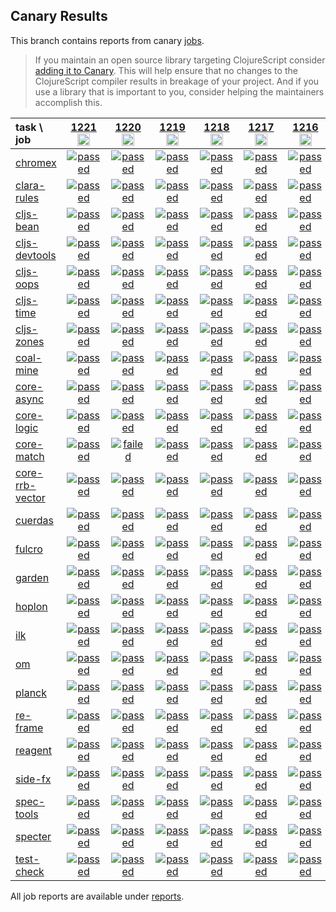 ## Canary Results

This branch contains reports from canary [jobs](https://github.com/cljs-oss/canary/tree/jobs).

> If you maintain an open source library targeting ClojureScript consider [adding it to Canary](https://github.com/cljs-oss/canary/tree/master#how-to-participate). This will help ensure that no changes to the ClojureScript compiler results in breakage of your project. And if you use a library that is important to you, consider helping the maintainers accomplish this.

[//]: # (begin_overview_table)

| task \ job | <a href="reports/2019/12/18/job-001221-1.10.597-23cedecb" title="job #1221&#xA;&#xA;job&#xA;&#xA;requested by BinaryAge Bot (@babot) on 2019-12-18T07:00:15Z">1221<br/><img width=20 height=20 src="https://avatars0.githubusercontent.com/u/1476765?v=4&s=60"></a> | <a href="reports/2019/12/17/job-001220-1.10.597-23cedecb" title="job #1220&#xA;&#xA;job&#xA;&#xA;requested by BinaryAge Bot (@babot) on 2019-12-17T07:00:10Z">1220<br/><img width=20 height=20 src="https://avatars0.githubusercontent.com/u/1476765?v=4&s=60"></a> | <a href="reports/2019/12/16/job-001219-1.10.597-23cedecb" title="job #1219&#xA;&#xA;job&#xA;&#xA;requested by BinaryAge Bot (@babot) on 2019-12-16T07:00:08Z">1219<br/><img width=20 height=20 src="https://avatars0.githubusercontent.com/u/1476765?v=4&s=60"></a> | <a href="reports/2019/12/15/job-001218-1.10.597-23cedecb" title="job #1218&#xA;&#xA;job&#xA;&#xA;requested by BinaryAge Bot (@babot) on 2019-12-15T07:00:09Z">1218<br/><img width=20 height=20 src="https://avatars0.githubusercontent.com/u/1476765?v=4&s=60"></a> | <a href="reports/2019/12/14/job-001217-1.10.597-23cedecb" title="job #1217&#xA;&#xA;job&#xA;&#xA;requested by BinaryAge Bot (@babot) on 2019-12-14T07:00:15Z">1217<br/><img width=20 height=20 src="https://avatars0.githubusercontent.com/u/1476765?v=4&s=60"></a> | <a href="reports/2019/12/13/job-001216-1.10.597-23cedecb" title="job #1216&#xA;&#xA;job&#xA;&#xA;requested by BinaryAge Bot (@babot) on 2019-12-13T07:00:08Z">1216<br/><img width=20 height=20 src="https://avatars0.githubusercontent.com/u/1476765?v=4&s=60"></a> | <a href="reports/2019/12/12/job-001215-1.10.597-23cedecb" title="job #1215&#xA;&#xA;job&#xA;&#xA;requested by BinaryAge Bot (@babot) on 2019-12-12T07:00:09Z">1215<br/><img width=20 height=20 src="https://avatars0.githubusercontent.com/u/1476765?v=4&s=60"></a> | <a href="reports/2019/12/11/job-001214-1.10.597-23cedecb" title="job #1214&#xA;&#xA;job&#xA;&#xA;requested by BinaryAge Bot (@babot) on 2019-12-11T07:00:09Z">1214<br/><img width=20 height=20 src="https://avatars0.githubusercontent.com/u/1476765?v=4&s=60"></a> | <a href="reports/2019/12/10/job-001213-1.10.597-23cedecb" title="job #1213&#xA;&#xA;job&#xA;&#xA;requested by BinaryAge Bot (@babot) on 2019-12-10T07:00:08Z">1213<br/><img width=20 height=20 src="https://avatars0.githubusercontent.com/u/1476765?v=4&s=60"></a> | <a href="reports/2019/12/10/job-001212-1.10.598-1593b0d12" title="job #1212&#xA;&#xA;job -c mfikes -r CLJS-3202&#xA;&#xA;requested by Mike Fikes (@mfikes) on 2019-12-10T03:29:54Z">1212<br/><img width=20 height=20 src="https://avatars1.githubusercontent.com/u/1723464?v=4&s=60"></a> |
| :--- | :---: | :---: | :---: | :---: | :---: | :---: | :---: | :---: | :---: | :---: |
| [chromex](https://github.com/binaryage/chromex) | <a href="reports/2019/12/18/job-001221-1.10.597-23cedecb#-chromex"><img title="passed" src="http://box.binaryage.com/s-passed.svg"><a> | <a href="reports/2019/12/17/job-001220-1.10.597-23cedecb#-chromex"><img title="passed" src="http://box.binaryage.com/s-passed.svg"><a> | <a href="reports/2019/12/16/job-001219-1.10.597-23cedecb#-chromex"><img title="passed" src="http://box.binaryage.com/s-passed.svg"><a> | <a href="reports/2019/12/15/job-001218-1.10.597-23cedecb#-chromex"><img title="passed" src="http://box.binaryage.com/s-passed.svg"><a> | <a href="reports/2019/12/14/job-001217-1.10.597-23cedecb#-chromex"><img title="passed" src="http://box.binaryage.com/s-passed.svg"><a> | <a href="reports/2019/12/13/job-001216-1.10.597-23cedecb#-chromex"><img title="passed" src="http://box.binaryage.com/s-passed.svg"><a> | <a href="reports/2019/12/12/job-001215-1.10.597-23cedecb#-chromex"><img title="passed" src="http://box.binaryage.com/s-passed.svg"><a> | <a href="reports/2019/12/11/job-001214-1.10.597-23cedecb#-chromex"><img title="passed" src="http://box.binaryage.com/s-passed.svg"><a> | <a href="reports/2019/12/10/job-001213-1.10.597-23cedecb#-chromex"><img title="passed" src="http://box.binaryage.com/s-passed.svg"><a> | <a href="reports/2019/12/10/job-001212-1.10.598-1593b0d12#-chromex"><img title="passed" src="http://box.binaryage.com/s-passed.svg"><a> |
| [clara-rules](https://github.com/cerner/clara-rules) | <a href="reports/2019/12/18/job-001221-1.10.597-23cedecb#-clara-rules"><img title="passed" src="http://box.binaryage.com/s-passed.svg"><a> | <a href="reports/2019/12/17/job-001220-1.10.597-23cedecb#-clara-rules"><img title="passed" src="http://box.binaryage.com/s-passed.svg"><a> | <a href="reports/2019/12/16/job-001219-1.10.597-23cedecb#-clara-rules"><img title="passed" src="http://box.binaryage.com/s-passed.svg"><a> | <a href="reports/2019/12/15/job-001218-1.10.597-23cedecb#-clara-rules"><img title="passed" src="http://box.binaryage.com/s-passed.svg"><a> | <a href="reports/2019/12/14/job-001217-1.10.597-23cedecb#-clara-rules"><img title="passed" src="http://box.binaryage.com/s-passed.svg"><a> | <a href="reports/2019/12/13/job-001216-1.10.597-23cedecb#-clara-rules"><img title="passed" src="http://box.binaryage.com/s-passed.svg"><a> | <a href="reports/2019/12/12/job-001215-1.10.597-23cedecb#-clara-rules"><img title="passed" src="http://box.binaryage.com/s-passed.svg"><a> | <a href="reports/2019/12/11/job-001214-1.10.597-23cedecb#-clara-rules"><img title="passed" src="http://box.binaryage.com/s-passed.svg"><a> | <a href="reports/2019/12/10/job-001213-1.10.597-23cedecb#-clara-rules"><img title="passed" src="http://box.binaryage.com/s-passed.svg"><a> | <a href="reports/2019/12/10/job-001212-1.10.598-1593b0d12#-clara-rules"><img title="passed" src="http://box.binaryage.com/s-passed.svg"><a> |
| [cljs-bean](https://github.com/mfikes/cljs-bean) | <a href="reports/2019/12/18/job-001221-1.10.597-23cedecb#-cljs-bean"><img title="passed" src="http://box.binaryage.com/s-passed.svg"><a> | <a href="reports/2019/12/17/job-001220-1.10.597-23cedecb#-cljs-bean"><img title="passed" src="http://box.binaryage.com/s-passed.svg"><a> | <a href="reports/2019/12/16/job-001219-1.10.597-23cedecb#-cljs-bean"><img title="passed" src="http://box.binaryage.com/s-passed.svg"><a> | <a href="reports/2019/12/15/job-001218-1.10.597-23cedecb#-cljs-bean"><img title="passed" src="http://box.binaryage.com/s-passed.svg"><a> | <a href="reports/2019/12/14/job-001217-1.10.597-23cedecb#-cljs-bean"><img title="passed" src="http://box.binaryage.com/s-passed.svg"><a> | <a href="reports/2019/12/13/job-001216-1.10.597-23cedecb#-cljs-bean"><img title="passed" src="http://box.binaryage.com/s-passed.svg"><a> | <a href="reports/2019/12/12/job-001215-1.10.597-23cedecb#-cljs-bean"><img title="passed" src="http://box.binaryage.com/s-passed.svg"><a> | <a href="reports/2019/12/11/job-001214-1.10.597-23cedecb#-cljs-bean"><img title="passed" src="http://box.binaryage.com/s-passed.svg"><a> | <a href="reports/2019/12/10/job-001213-1.10.597-23cedecb#-cljs-bean"><img title="passed" src="http://box.binaryage.com/s-passed.svg"><a> | <a href="reports/2019/12/10/job-001212-1.10.598-1593b0d12#-cljs-bean"><img title="passed" src="http://box.binaryage.com/s-passed.svg"><a> |
| [cljs-devtools](https://github.com/binaryage/cljs-devtools) | <a href="reports/2019/12/18/job-001221-1.10.597-23cedecb#-cljs-devtools"><img title="passed" src="http://box.binaryage.com/s-passed.svg"><a> | <a href="reports/2019/12/17/job-001220-1.10.597-23cedecb#-cljs-devtools"><img title="passed" src="http://box.binaryage.com/s-passed.svg"><a> | <a href="reports/2019/12/16/job-001219-1.10.597-23cedecb#-cljs-devtools"><img title="passed" src="http://box.binaryage.com/s-passed.svg"><a> | <a href="reports/2019/12/15/job-001218-1.10.597-23cedecb#-cljs-devtools"><img title="passed" src="http://box.binaryage.com/s-passed.svg"><a> | <a href="reports/2019/12/14/job-001217-1.10.597-23cedecb#-cljs-devtools"><img title="passed" src="http://box.binaryage.com/s-passed.svg"><a> | <a href="reports/2019/12/13/job-001216-1.10.597-23cedecb#-cljs-devtools"><img title="passed" src="http://box.binaryage.com/s-passed.svg"><a> | <a href="reports/2019/12/12/job-001215-1.10.597-23cedecb#-cljs-devtools"><img title="passed" src="http://box.binaryage.com/s-passed.svg"><a> | <a href="reports/2019/12/11/job-001214-1.10.597-23cedecb#-cljs-devtools"><img title="passed" src="http://box.binaryage.com/s-passed.svg"><a> | <a href="reports/2019/12/10/job-001213-1.10.597-23cedecb#-cljs-devtools"><img title="passed" src="http://box.binaryage.com/s-passed.svg"><a> | <a href="reports/2019/12/10/job-001212-1.10.598-1593b0d12#-cljs-devtools"><img title="passed" src="http://box.binaryage.com/s-passed.svg"><a> |
| [cljs-oops](https://github.com/binaryage/cljs-oops) | <a href="reports/2019/12/18/job-001221-1.10.597-23cedecb#-cljs-oops"><img title="passed" src="http://box.binaryage.com/s-passed.svg"><a> | <a href="reports/2019/12/17/job-001220-1.10.597-23cedecb#-cljs-oops"><img title="passed" src="http://box.binaryage.com/s-passed.svg"><a> | <a href="reports/2019/12/16/job-001219-1.10.597-23cedecb#-cljs-oops"><img title="passed" src="http://box.binaryage.com/s-passed.svg"><a> | <a href="reports/2019/12/15/job-001218-1.10.597-23cedecb#-cljs-oops"><img title="passed" src="http://box.binaryage.com/s-passed.svg"><a> | <a href="reports/2019/12/14/job-001217-1.10.597-23cedecb#-cljs-oops"><img title="passed" src="http://box.binaryage.com/s-passed.svg"><a> | <a href="reports/2019/12/13/job-001216-1.10.597-23cedecb#-cljs-oops"><img title="passed" src="http://box.binaryage.com/s-passed.svg"><a> | <a href="reports/2019/12/12/job-001215-1.10.597-23cedecb#-cljs-oops"><img title="passed" src="http://box.binaryage.com/s-passed.svg"><a> | <a href="reports/2019/12/11/job-001214-1.10.597-23cedecb#-cljs-oops"><img title="passed" src="http://box.binaryage.com/s-passed.svg"><a> | <a href="reports/2019/12/10/job-001213-1.10.597-23cedecb#-cljs-oops"><img title="passed" src="http://box.binaryage.com/s-passed.svg"><a> | <a href="reports/2019/12/10/job-001212-1.10.598-1593b0d12#-cljs-oops"><img title="passed" src="http://box.binaryage.com/s-passed.svg"><a> |
| [cljs-time](https://github.com/andrewmcveigh/cljs-time) | <a href="reports/2019/12/18/job-001221-1.10.597-23cedecb#-cljs-time"><img title="passed" src="http://box.binaryage.com/s-passed.svg"><a> | <a href="reports/2019/12/17/job-001220-1.10.597-23cedecb#-cljs-time"><img title="passed" src="http://box.binaryage.com/s-passed.svg"><a> | <a href="reports/2019/12/16/job-001219-1.10.597-23cedecb#-cljs-time"><img title="passed" src="http://box.binaryage.com/s-passed.svg"><a> | <a href="reports/2019/12/15/job-001218-1.10.597-23cedecb#-cljs-time"><img title="passed" src="http://box.binaryage.com/s-passed.svg"><a> | <a href="reports/2019/12/14/job-001217-1.10.597-23cedecb#-cljs-time"><img title="passed" src="http://box.binaryage.com/s-passed.svg"><a> | <a href="reports/2019/12/13/job-001216-1.10.597-23cedecb#-cljs-time"><img title="passed" src="http://box.binaryage.com/s-passed.svg"><a> | <a href="reports/2019/12/12/job-001215-1.10.597-23cedecb#-cljs-time"><img title="passed" src="http://box.binaryage.com/s-passed.svg"><a> | <a href="reports/2019/12/11/job-001214-1.10.597-23cedecb#-cljs-time"><img title="passed" src="http://box.binaryage.com/s-passed.svg"><a> | <a href="reports/2019/12/10/job-001213-1.10.597-23cedecb#-cljs-time"><img title="passed" src="http://box.binaryage.com/s-passed.svg"><a> | <a href="reports/2019/12/10/job-001212-1.10.598-1593b0d12#-cljs-time"><img title="passed" src="http://box.binaryage.com/s-passed.svg"><a> |
| [cljs-zones](https://github.com/binaryage/cljs-zones) | <a href="reports/2019/12/18/job-001221-1.10.597-23cedecb#-cljs-zones"><img title="passed" src="http://box.binaryage.com/s-passed.svg"><a> | <a href="reports/2019/12/17/job-001220-1.10.597-23cedecb#-cljs-zones"><img title="passed" src="http://box.binaryage.com/s-passed.svg"><a> | <a href="reports/2019/12/16/job-001219-1.10.597-23cedecb#-cljs-zones"><img title="passed" src="http://box.binaryage.com/s-passed.svg"><a> | <a href="reports/2019/12/15/job-001218-1.10.597-23cedecb#-cljs-zones"><img title="passed" src="http://box.binaryage.com/s-passed.svg"><a> | <a href="reports/2019/12/14/job-001217-1.10.597-23cedecb#-cljs-zones"><img title="passed" src="http://box.binaryage.com/s-passed.svg"><a> | <a href="reports/2019/12/13/job-001216-1.10.597-23cedecb#-cljs-zones"><img title="passed" src="http://box.binaryage.com/s-passed.svg"><a> | <a href="reports/2019/12/12/job-001215-1.10.597-23cedecb#-cljs-zones"><img title="passed" src="http://box.binaryage.com/s-passed.svg"><a> | <a href="reports/2019/12/11/job-001214-1.10.597-23cedecb#-cljs-zones"><img title="passed" src="http://box.binaryage.com/s-passed.svg"><a> | <a href="reports/2019/12/10/job-001213-1.10.597-23cedecb#-cljs-zones"><img title="passed" src="http://box.binaryage.com/s-passed.svg"><a> | <a href="reports/2019/12/10/job-001212-1.10.598-1593b0d12#-cljs-zones"><img title="passed" src="http://box.binaryage.com/s-passed.svg"><a> |
| [coal-mine](https://github.com/mfikes/coal-mine) | <a href="reports/2019/12/18/job-001221-1.10.597-23cedecb#-coal-mine"><img title="passed" src="http://box.binaryage.com/s-passed.svg"><a> | <a href="reports/2019/12/17/job-001220-1.10.597-23cedecb#-coal-mine"><img title="passed" src="http://box.binaryage.com/s-passed.svg"><a> | <a href="reports/2019/12/16/job-001219-1.10.597-23cedecb#-coal-mine"><img title="passed" src="http://box.binaryage.com/s-passed.svg"><a> | <a href="reports/2019/12/15/job-001218-1.10.597-23cedecb#-coal-mine"><img title="passed" src="http://box.binaryage.com/s-passed.svg"><a> | <a href="reports/2019/12/14/job-001217-1.10.597-23cedecb#-coal-mine"><img title="passed" src="http://box.binaryage.com/s-passed.svg"><a> | <a href="reports/2019/12/13/job-001216-1.10.597-23cedecb#-coal-mine"><img title="passed" src="http://box.binaryage.com/s-passed.svg"><a> | <a href="reports/2019/12/12/job-001215-1.10.597-23cedecb#-coal-mine"><img title="passed" src="http://box.binaryage.com/s-passed.svg"><a> | <a href="reports/2019/12/11/job-001214-1.10.597-23cedecb#-coal-mine"><img title="passed" src="http://box.binaryage.com/s-passed.svg"><a> | <a href="reports/2019/12/10/job-001213-1.10.597-23cedecb#-coal-mine"><img title="passed" src="http://box.binaryage.com/s-passed.svg"><a> | <a href="reports/2019/12/10/job-001212-1.10.598-1593b0d12#-coal-mine"><img title="passed" src="http://box.binaryage.com/s-passed.svg"><a> |
| [core-async](https://github.com/clojure/core.async) | <a href="reports/2019/12/18/job-001221-1.10.597-23cedecb#-core-async"><img title="passed" src="http://box.binaryage.com/s-passed.svg"><a> | <a href="reports/2019/12/17/job-001220-1.10.597-23cedecb#-core-async"><img title="passed" src="http://box.binaryage.com/s-passed.svg"><a> | <a href="reports/2019/12/16/job-001219-1.10.597-23cedecb#-core-async"><img title="passed" src="http://box.binaryage.com/s-passed.svg"><a> | <a href="reports/2019/12/15/job-001218-1.10.597-23cedecb#-core-async"><img title="passed" src="http://box.binaryage.com/s-passed.svg"><a> | <a href="reports/2019/12/14/job-001217-1.10.597-23cedecb#-core-async"><img title="passed" src="http://box.binaryage.com/s-passed.svg"><a> | <a href="reports/2019/12/13/job-001216-1.10.597-23cedecb#-core-async"><img title="passed" src="http://box.binaryage.com/s-passed.svg"><a> | <a href="reports/2019/12/12/job-001215-1.10.597-23cedecb#-core-async"><img title="passed" src="http://box.binaryage.com/s-passed.svg"><a> | <a href="reports/2019/12/11/job-001214-1.10.597-23cedecb#-core-async"><img title="passed" src="http://box.binaryage.com/s-passed.svg"><a> | <a href="reports/2019/12/10/job-001213-1.10.597-23cedecb#-core-async"><img title="passed" src="http://box.binaryage.com/s-passed.svg"><a> | <a href="reports/2019/12/10/job-001212-1.10.598-1593b0d12#-core-async"><img title="passed" src="http://box.binaryage.com/s-passed.svg"><a> |
| [core-logic](https://github.com/clojure/core.logic) | <a href="reports/2019/12/18/job-001221-1.10.597-23cedecb#-core-logic"><img title="passed" src="http://box.binaryage.com/s-passed.svg"><a> | <a href="reports/2019/12/17/job-001220-1.10.597-23cedecb#-core-logic"><img title="passed" src="http://box.binaryage.com/s-passed.svg"><a> | <a href="reports/2019/12/16/job-001219-1.10.597-23cedecb#-core-logic"><img title="passed" src="http://box.binaryage.com/s-passed.svg"><a> | <a href="reports/2019/12/15/job-001218-1.10.597-23cedecb#-core-logic"><img title="passed" src="http://box.binaryage.com/s-passed.svg"><a> | <a href="reports/2019/12/14/job-001217-1.10.597-23cedecb#-core-logic"><img title="passed" src="http://box.binaryage.com/s-passed.svg"><a> | <a href="reports/2019/12/13/job-001216-1.10.597-23cedecb#-core-logic"><img title="passed" src="http://box.binaryage.com/s-passed.svg"><a> | <a href="reports/2019/12/12/job-001215-1.10.597-23cedecb#-core-logic"><img title="passed" src="http://box.binaryage.com/s-passed.svg"><a> | <a href="reports/2019/12/11/job-001214-1.10.597-23cedecb#-core-logic"><img title="passed" src="http://box.binaryage.com/s-passed.svg"><a> | <a href="reports/2019/12/10/job-001213-1.10.597-23cedecb#-core-logic"><img title="passed" src="http://box.binaryage.com/s-passed.svg"><a> | <a href="reports/2019/12/10/job-001212-1.10.598-1593b0d12#-core-logic"><img title="passed" src="http://box.binaryage.com/s-passed.svg"><a> |
| [core-match](https://github.com/clojure/core.match) | <a href="reports/2019/12/18/job-001221-1.10.597-23cedecb#-core-match"><img title="passed" src="http://box.binaryage.com/s-passed.svg"><a> | <a href="reports/2019/12/17/job-001220-1.10.597-23cedecb#-core-match"><img title="failed" src="http://box.binaryage.com/s-failed.svg"><a> | <a href="reports/2019/12/16/job-001219-1.10.597-23cedecb#-core-match"><img title="passed" src="http://box.binaryage.com/s-passed.svg"><a> | <a href="reports/2019/12/15/job-001218-1.10.597-23cedecb#-core-match"><img title="passed" src="http://box.binaryage.com/s-passed.svg"><a> | <a href="reports/2019/12/14/job-001217-1.10.597-23cedecb#-core-match"><img title="passed" src="http://box.binaryage.com/s-passed.svg"><a> | <a href="reports/2019/12/13/job-001216-1.10.597-23cedecb#-core-match"><img title="passed" src="http://box.binaryage.com/s-passed.svg"><a> | <a href="reports/2019/12/12/job-001215-1.10.597-23cedecb#-core-match"><img title="passed" src="http://box.binaryage.com/s-passed.svg"><a> | <a href="reports/2019/12/11/job-001214-1.10.597-23cedecb#-core-match"><img title="passed" src="http://box.binaryage.com/s-passed.svg"><a> | <a href="reports/2019/12/10/job-001213-1.10.597-23cedecb#-core-match"><img title="passed" src="http://box.binaryage.com/s-passed.svg"><a> | <a href="reports/2019/12/10/job-001212-1.10.598-1593b0d12#-core-match"><img title="passed" src="http://box.binaryage.com/s-passed.svg"><a> |
| [core-rrb-vector](https://github.com/clojure/core.rrb-vector) | <a href="reports/2019/12/18/job-001221-1.10.597-23cedecb#-core-rrb-vector"><img title="passed" src="http://box.binaryage.com/s-passed.svg"><a> | <a href="reports/2019/12/17/job-001220-1.10.597-23cedecb#-core-rrb-vector"><img title="passed" src="http://box.binaryage.com/s-passed.svg"><a> | <a href="reports/2019/12/16/job-001219-1.10.597-23cedecb#-core-rrb-vector"><img title="passed" src="http://box.binaryage.com/s-passed.svg"><a> | <a href="reports/2019/12/15/job-001218-1.10.597-23cedecb#-core-rrb-vector"><img title="passed" src="http://box.binaryage.com/s-passed.svg"><a> | <a href="reports/2019/12/14/job-001217-1.10.597-23cedecb#-core-rrb-vector"><img title="passed" src="http://box.binaryage.com/s-passed.svg"><a> | <a href="reports/2019/12/13/job-001216-1.10.597-23cedecb#-core-rrb-vector"><img title="passed" src="http://box.binaryage.com/s-passed.svg"><a> | <a href="reports/2019/12/12/job-001215-1.10.597-23cedecb#-core-rrb-vector"><img title="passed" src="http://box.binaryage.com/s-passed.svg"><a> | <a href="reports/2019/12/11/job-001214-1.10.597-23cedecb#-core-rrb-vector"><img title="passed" src="http://box.binaryage.com/s-passed.svg"><a> | <a href="reports/2019/12/10/job-001213-1.10.597-23cedecb#-core-rrb-vector"><img title="passed" src="http://box.binaryage.com/s-passed.svg"><a> | <a href="reports/2019/12/10/job-001212-1.10.598-1593b0d12#-core-rrb-vector"><img title="passed" src="http://box.binaryage.com/s-passed.svg"><a> |
| [cuerdas](https://github.com/funcool/cuerdas) | <a href="reports/2019/12/18/job-001221-1.10.597-23cedecb#-cuerdas"><img title="passed" src="http://box.binaryage.com/s-passed.svg"><a> | <a href="reports/2019/12/17/job-001220-1.10.597-23cedecb#-cuerdas"><img title="passed" src="http://box.binaryage.com/s-passed.svg"><a> | <a href="reports/2019/12/16/job-001219-1.10.597-23cedecb#-cuerdas"><img title="passed" src="http://box.binaryage.com/s-passed.svg"><a> | <a href="reports/2019/12/15/job-001218-1.10.597-23cedecb#-cuerdas"><img title="passed" src="http://box.binaryage.com/s-passed.svg"><a> | <a href="reports/2019/12/14/job-001217-1.10.597-23cedecb#-cuerdas"><img title="passed" src="http://box.binaryage.com/s-passed.svg"><a> | <a href="reports/2019/12/13/job-001216-1.10.597-23cedecb#-cuerdas"><img title="passed" src="http://box.binaryage.com/s-passed.svg"><a> | <a href="reports/2019/12/12/job-001215-1.10.597-23cedecb#-cuerdas"><img title="passed" src="http://box.binaryage.com/s-passed.svg"><a> | <a href="reports/2019/12/11/job-001214-1.10.597-23cedecb#-cuerdas"><img title="passed" src="http://box.binaryage.com/s-passed.svg"><a> | <a href="reports/2019/12/10/job-001213-1.10.597-23cedecb#-cuerdas"><img title="passed" src="http://box.binaryage.com/s-passed.svg"><a> | <a href="reports/2019/12/10/job-001212-1.10.598-1593b0d12#-cuerdas"><img title="passed" src="http://box.binaryage.com/s-passed.svg"><a> |
| [fulcro](https://github.com/fulcrologic/fulcro) | <a href="reports/2019/12/18/job-001221-1.10.597-23cedecb#-fulcro"><img title="passed" src="http://box.binaryage.com/s-passed.svg"><a> | <a href="reports/2019/12/17/job-001220-1.10.597-23cedecb#-fulcro"><img title="passed" src="http://box.binaryage.com/s-passed.svg"><a> | <a href="reports/2019/12/16/job-001219-1.10.597-23cedecb#-fulcro"><img title="passed" src="http://box.binaryage.com/s-passed.svg"><a> | <a href="reports/2019/12/15/job-001218-1.10.597-23cedecb#-fulcro"><img title="passed" src="http://box.binaryage.com/s-passed.svg"><a> | <a href="reports/2019/12/14/job-001217-1.10.597-23cedecb#-fulcro"><img title="passed" src="http://box.binaryage.com/s-passed.svg"><a> | <a href="reports/2019/12/13/job-001216-1.10.597-23cedecb#-fulcro"><img title="passed" src="http://box.binaryage.com/s-passed.svg"><a> | <a href="reports/2019/12/12/job-001215-1.10.597-23cedecb#-fulcro"><img title="passed" src="http://box.binaryage.com/s-passed.svg"><a> | <a href="reports/2019/12/11/job-001214-1.10.597-23cedecb#-fulcro"><img title="passed" src="http://box.binaryage.com/s-passed.svg"><a> | <a href="reports/2019/12/10/job-001213-1.10.597-23cedecb#-fulcro"><img title="passed" src="http://box.binaryage.com/s-passed.svg"><a> | <a href="reports/2019/12/10/job-001212-1.10.598-1593b0d12#-fulcro"><img title="passed" src="http://box.binaryage.com/s-passed.svg"><a> |
| [garden](https://github.com/noprompt/garden) | <a href="reports/2019/12/18/job-001221-1.10.597-23cedecb#-garden"><img title="passed" src="http://box.binaryage.com/s-passed.svg"><a> | <a href="reports/2019/12/17/job-001220-1.10.597-23cedecb#-garden"><img title="passed" src="http://box.binaryage.com/s-passed.svg"><a> | <a href="reports/2019/12/16/job-001219-1.10.597-23cedecb#-garden"><img title="passed" src="http://box.binaryage.com/s-passed.svg"><a> | <a href="reports/2019/12/15/job-001218-1.10.597-23cedecb#-garden"><img title="passed" src="http://box.binaryage.com/s-passed.svg"><a> | <a href="reports/2019/12/14/job-001217-1.10.597-23cedecb#-garden"><img title="passed" src="http://box.binaryage.com/s-passed.svg"><a> | <a href="reports/2019/12/13/job-001216-1.10.597-23cedecb#-garden"><img title="passed" src="http://box.binaryage.com/s-passed.svg"><a> | <a href="reports/2019/12/12/job-001215-1.10.597-23cedecb#-garden"><img title="passed" src="http://box.binaryage.com/s-passed.svg"><a> | <a href="reports/2019/12/11/job-001214-1.10.597-23cedecb#-garden"><img title="passed" src="http://box.binaryage.com/s-passed.svg"><a> | <a href="reports/2019/12/10/job-001213-1.10.597-23cedecb#-garden"><img title="passed" src="http://box.binaryage.com/s-passed.svg"><a> | <a href="reports/2019/12/10/job-001212-1.10.598-1593b0d12#-garden"><img title="passed" src="http://box.binaryage.com/s-passed.svg"><a> |
| [hoplon](https://github.com/hoplon/hoplon) | <a href="reports/2019/12/18/job-001221-1.10.597-23cedecb#-hoplon"><img title="passed" src="http://box.binaryage.com/s-passed.svg"><a> | <a href="reports/2019/12/17/job-001220-1.10.597-23cedecb#-hoplon"><img title="passed" src="http://box.binaryage.com/s-passed.svg"><a> | <a href="reports/2019/12/16/job-001219-1.10.597-23cedecb#-hoplon"><img title="passed" src="http://box.binaryage.com/s-passed.svg"><a> | <a href="reports/2019/12/15/job-001218-1.10.597-23cedecb#-hoplon"><img title="passed" src="http://box.binaryage.com/s-passed.svg"><a> | <a href="reports/2019/12/14/job-001217-1.10.597-23cedecb#-hoplon"><img title="passed" src="http://box.binaryage.com/s-passed.svg"><a> | <a href="reports/2019/12/13/job-001216-1.10.597-23cedecb#-hoplon"><img title="passed" src="http://box.binaryage.com/s-passed.svg"><a> | <a href="reports/2019/12/12/job-001215-1.10.597-23cedecb#-hoplon"><img title="passed" src="http://box.binaryage.com/s-passed.svg"><a> | <a href="reports/2019/12/11/job-001214-1.10.597-23cedecb#-hoplon"><img title="passed" src="http://box.binaryage.com/s-passed.svg"><a> | <a href="reports/2019/12/10/job-001213-1.10.597-23cedecb#-hoplon"><img title="passed" src="http://box.binaryage.com/s-passed.svg"><a> | <a href="reports/2019/12/10/job-001212-1.10.598-1593b0d12#-hoplon"><img title="passed" src="http://box.binaryage.com/s-passed.svg"><a> |
| [ilk](https://github.com/mfikes/ilk) | <a href="reports/2019/12/18/job-001221-1.10.597-23cedecb#-ilk"><img title="passed" src="http://box.binaryage.com/s-passed.svg"><a> | <a href="reports/2019/12/17/job-001220-1.10.597-23cedecb#-ilk"><img title="passed" src="http://box.binaryage.com/s-passed.svg"><a> | <a href="reports/2019/12/16/job-001219-1.10.597-23cedecb#-ilk"><img title="passed" src="http://box.binaryage.com/s-passed.svg"><a> | <a href="reports/2019/12/15/job-001218-1.10.597-23cedecb#-ilk"><img title="passed" src="http://box.binaryage.com/s-passed.svg"><a> | <a href="reports/2019/12/14/job-001217-1.10.597-23cedecb#-ilk"><img title="passed" src="http://box.binaryage.com/s-passed.svg"><a> | <a href="reports/2019/12/13/job-001216-1.10.597-23cedecb#-ilk"><img title="passed" src="http://box.binaryage.com/s-passed.svg"><a> | <a href="reports/2019/12/12/job-001215-1.10.597-23cedecb#-ilk"><img title="passed" src="http://box.binaryage.com/s-passed.svg"><a> | <a href="reports/2019/12/11/job-001214-1.10.597-23cedecb#-ilk"><img title="passed" src="http://box.binaryage.com/s-passed.svg"><a> | <a href="reports/2019/12/10/job-001213-1.10.597-23cedecb#-ilk"><img title="passed" src="http://box.binaryage.com/s-passed.svg"><a> | <a href="reports/2019/12/10/job-001212-1.10.598-1593b0d12#-ilk"><img title="passed" src="http://box.binaryage.com/s-passed.svg"><a> |
| [om](https://github.com/omcljs/om) | <a href="reports/2019/12/18/job-001221-1.10.597-23cedecb#-om"><img title="passed" src="http://box.binaryage.com/s-passed.svg"><a> | <a href="reports/2019/12/17/job-001220-1.10.597-23cedecb#-om"><img title="passed" src="http://box.binaryage.com/s-passed.svg"><a> | <a href="reports/2019/12/16/job-001219-1.10.597-23cedecb#-om"><img title="passed" src="http://box.binaryage.com/s-passed.svg"><a> | <a href="reports/2019/12/15/job-001218-1.10.597-23cedecb#-om"><img title="passed" src="http://box.binaryage.com/s-passed.svg"><a> | <a href="reports/2019/12/14/job-001217-1.10.597-23cedecb#-om"><img title="passed" src="http://box.binaryage.com/s-passed.svg"><a> | <a href="reports/2019/12/13/job-001216-1.10.597-23cedecb#-om"><img title="passed" src="http://box.binaryage.com/s-passed.svg"><a> | <a href="reports/2019/12/12/job-001215-1.10.597-23cedecb#-om"><img title="passed" src="http://box.binaryage.com/s-passed.svg"><a> | <a href="reports/2019/12/11/job-001214-1.10.597-23cedecb#-om"><img title="passed" src="http://box.binaryage.com/s-passed.svg"><a> | <a href="reports/2019/12/10/job-001213-1.10.597-23cedecb#-om"><img title="passed" src="http://box.binaryage.com/s-passed.svg"><a> | <a href="reports/2019/12/10/job-001212-1.10.598-1593b0d12#-om"><img title="passed" src="http://box.binaryage.com/s-passed.svg"><a> |
| [planck](https://github.com/planck-repl/planck) | <a href="reports/2019/12/18/job-001221-1.10.597-23cedecb#-planck"><img title="passed" src="http://box.binaryage.com/s-passed.svg"><a> | <a href="reports/2019/12/17/job-001220-1.10.597-23cedecb#-planck"><img title="passed" src="http://box.binaryage.com/s-passed.svg"><a> | <a href="reports/2019/12/16/job-001219-1.10.597-23cedecb#-planck"><img title="passed" src="http://box.binaryage.com/s-passed.svg"><a> | <a href="reports/2019/12/15/job-001218-1.10.597-23cedecb#-planck"><img title="passed" src="http://box.binaryage.com/s-passed.svg"><a> | <a href="reports/2019/12/14/job-001217-1.10.597-23cedecb#-planck"><img title="passed" src="http://box.binaryage.com/s-passed.svg"><a> | <a href="reports/2019/12/13/job-001216-1.10.597-23cedecb#-planck"><img title="passed" src="http://box.binaryage.com/s-passed.svg"><a> | <a href="reports/2019/12/12/job-001215-1.10.597-23cedecb#-planck"><img title="passed" src="http://box.binaryage.com/s-passed.svg"><a> | <a href="reports/2019/12/11/job-001214-1.10.597-23cedecb#-planck"><img title="passed" src="http://box.binaryage.com/s-passed.svg"><a> | <a href="reports/2019/12/10/job-001213-1.10.597-23cedecb#-planck"><img title="passed" src="http://box.binaryage.com/s-passed.svg"><a> | <a href="reports/2019/12/10/job-001212-1.10.598-1593b0d12#-planck"><img title="passed" src="http://box.binaryage.com/s-passed.svg"><a> |
| [re-frame](https://github.com/Day8/re-frame) | <a href="reports/2019/12/18/job-001221-1.10.597-23cedecb#-re-frame"><img title="passed" src="http://box.binaryage.com/s-passed.svg"><a> | <a href="reports/2019/12/17/job-001220-1.10.597-23cedecb#-re-frame"><img title="passed" src="http://box.binaryage.com/s-passed.svg"><a> | <a href="reports/2019/12/16/job-001219-1.10.597-23cedecb#-re-frame"><img title="passed" src="http://box.binaryage.com/s-passed.svg"><a> | <a href="reports/2019/12/15/job-001218-1.10.597-23cedecb#-re-frame"><img title="passed" src="http://box.binaryage.com/s-passed.svg"><a> | <a href="reports/2019/12/14/job-001217-1.10.597-23cedecb#-re-frame"><img title="passed" src="http://box.binaryage.com/s-passed.svg"><a> | <a href="reports/2019/12/13/job-001216-1.10.597-23cedecb#-re-frame"><img title="passed" src="http://box.binaryage.com/s-passed.svg"><a> | <a href="reports/2019/12/12/job-001215-1.10.597-23cedecb#-re-frame"><img title="passed" src="http://box.binaryage.com/s-passed.svg"><a> | <a href="reports/2019/12/11/job-001214-1.10.597-23cedecb#-re-frame"><img title="passed" src="http://box.binaryage.com/s-passed.svg"><a> | <a href="reports/2019/12/10/job-001213-1.10.597-23cedecb#-re-frame"><img title="passed" src="http://box.binaryage.com/s-passed.svg"><a> | <a href="reports/2019/12/10/job-001212-1.10.598-1593b0d12#-re-frame"><img title="passed" src="http://box.binaryage.com/s-passed.svg"><a> |
| [reagent](https://github.com/reagent-project/reagent) | <a href="reports/2019/12/18/job-001221-1.10.597-23cedecb#-reagent"><img title="passed" src="http://box.binaryage.com/s-passed.svg"><a> | <a href="reports/2019/12/17/job-001220-1.10.597-23cedecb#-reagent"><img title="passed" src="http://box.binaryage.com/s-passed.svg"><a> | <a href="reports/2019/12/16/job-001219-1.10.597-23cedecb#-reagent"><img title="passed" src="http://box.binaryage.com/s-passed.svg"><a> | <a href="reports/2019/12/15/job-001218-1.10.597-23cedecb#-reagent"><img title="passed" src="http://box.binaryage.com/s-passed.svg"><a> | <a href="reports/2019/12/14/job-001217-1.10.597-23cedecb#-reagent"><img title="passed" src="http://box.binaryage.com/s-passed.svg"><a> | <a href="reports/2019/12/13/job-001216-1.10.597-23cedecb#-reagent"><img title="passed" src="http://box.binaryage.com/s-passed.svg"><a> | <a href="reports/2019/12/12/job-001215-1.10.597-23cedecb#-reagent"><img title="passed" src="http://box.binaryage.com/s-passed.svg"><a> | <a href="reports/2019/12/11/job-001214-1.10.597-23cedecb#-reagent"><img title="passed" src="http://box.binaryage.com/s-passed.svg"><a> | <a href="reports/2019/12/10/job-001213-1.10.597-23cedecb#-reagent"><img title="passed" src="http://box.binaryage.com/s-passed.svg"><a> | <a href="reports/2019/12/10/job-001212-1.10.598-1593b0d12#-reagent"><img title="passed" src="http://box.binaryage.com/s-passed.svg"><a> |
| [side-fx](https://github.com/cljsrn/side-fx) | <a href="reports/2019/12/18/job-001221-1.10.597-23cedecb#-side-fx"><img title="passed" src="http://box.binaryage.com/s-passed.svg"><a> | <a href="reports/2019/12/17/job-001220-1.10.597-23cedecb#-side-fx"><img title="passed" src="http://box.binaryage.com/s-passed.svg"><a> | <a href="reports/2019/12/16/job-001219-1.10.597-23cedecb#-side-fx"><img title="passed" src="http://box.binaryage.com/s-passed.svg"><a> | <a href="reports/2019/12/15/job-001218-1.10.597-23cedecb#-side-fx"><img title="passed" src="http://box.binaryage.com/s-passed.svg"><a> | <a href="reports/2019/12/14/job-001217-1.10.597-23cedecb#-side-fx"><img title="passed" src="http://box.binaryage.com/s-passed.svg"><a> | <a href="reports/2019/12/13/job-001216-1.10.597-23cedecb#-side-fx"><img title="passed" src="http://box.binaryage.com/s-passed.svg"><a> | <a href="reports/2019/12/12/job-001215-1.10.597-23cedecb#-side-fx"><img title="passed" src="http://box.binaryage.com/s-passed.svg"><a> | <a href="reports/2019/12/11/job-001214-1.10.597-23cedecb#-side-fx"><img title="passed" src="http://box.binaryage.com/s-passed.svg"><a> | <a href="reports/2019/12/10/job-001213-1.10.597-23cedecb#-side-fx"><img title="passed" src="http://box.binaryage.com/s-passed.svg"><a> | <a href="reports/2019/12/10/job-001212-1.10.598-1593b0d12#-side-fx"><img title="passed" src="http://box.binaryage.com/s-passed.svg"><a> |
| [spec-tools](https://github.com/metosin/spec-tools) | <a href="reports/2019/12/18/job-001221-1.10.597-23cedecb#-spec-tools"><img title="passed" src="http://box.binaryage.com/s-passed.svg"><a> | <a href="reports/2019/12/17/job-001220-1.10.597-23cedecb#-spec-tools"><img title="passed" src="http://box.binaryage.com/s-passed.svg"><a> | <a href="reports/2019/12/16/job-001219-1.10.597-23cedecb#-spec-tools"><img title="passed" src="http://box.binaryage.com/s-passed.svg"><a> | <a href="reports/2019/12/15/job-001218-1.10.597-23cedecb#-spec-tools"><img title="passed" src="http://box.binaryage.com/s-passed.svg"><a> | <a href="reports/2019/12/14/job-001217-1.10.597-23cedecb#-spec-tools"><img title="passed" src="http://box.binaryage.com/s-passed.svg"><a> | <a href="reports/2019/12/13/job-001216-1.10.597-23cedecb#-spec-tools"><img title="passed" src="http://box.binaryage.com/s-passed.svg"><a> | <a href="reports/2019/12/12/job-001215-1.10.597-23cedecb#-spec-tools"><img title="passed" src="http://box.binaryage.com/s-passed.svg"><a> | <a href="reports/2019/12/11/job-001214-1.10.597-23cedecb#-spec-tools"><img title="passed" src="http://box.binaryage.com/s-passed.svg"><a> | <a href="reports/2019/12/10/job-001213-1.10.597-23cedecb#-spec-tools"><img title="passed" src="http://box.binaryage.com/s-passed.svg"><a> | <a href="reports/2019/12/10/job-001212-1.10.598-1593b0d12#-spec-tools"><img title="passed" src="http://box.binaryage.com/s-passed.svg"><a> |
| [specter](https://github.com/nathanmarz/specter) | <a href="reports/2019/12/18/job-001221-1.10.597-23cedecb#-specter"><img title="passed" src="http://box.binaryage.com/s-passed.svg"><a> | <a href="reports/2019/12/17/job-001220-1.10.597-23cedecb#-specter"><img title="passed" src="http://box.binaryage.com/s-passed.svg"><a> | <a href="reports/2019/12/16/job-001219-1.10.597-23cedecb#-specter"><img title="passed" src="http://box.binaryage.com/s-passed.svg"><a> | <a href="reports/2019/12/15/job-001218-1.10.597-23cedecb#-specter"><img title="passed" src="http://box.binaryage.com/s-passed.svg"><a> | <a href="reports/2019/12/14/job-001217-1.10.597-23cedecb#-specter"><img title="passed" src="http://box.binaryage.com/s-passed.svg"><a> | <a href="reports/2019/12/13/job-001216-1.10.597-23cedecb#-specter"><img title="passed" src="http://box.binaryage.com/s-passed.svg"><a> | <a href="reports/2019/12/12/job-001215-1.10.597-23cedecb#-specter"><img title="passed" src="http://box.binaryage.com/s-passed.svg"><a> | <a href="reports/2019/12/11/job-001214-1.10.597-23cedecb#-specter"><img title="passed" src="http://box.binaryage.com/s-passed.svg"><a> | <a href="reports/2019/12/10/job-001213-1.10.597-23cedecb#-specter"><img title="passed" src="http://box.binaryage.com/s-passed.svg"><a> | <a href="reports/2019/12/10/job-001212-1.10.598-1593b0d12#-specter"><img title="passed" src="http://box.binaryage.com/s-passed.svg"><a> |
| [test-check](https://github.com/clojure/test.check) | <a href="reports/2019/12/18/job-001221-1.10.597-23cedecb#-test-check"><img title="passed" src="http://box.binaryage.com/s-passed.svg"><a> | <a href="reports/2019/12/17/job-001220-1.10.597-23cedecb#-test-check"><img title="passed" src="http://box.binaryage.com/s-passed.svg"><a> | <a href="reports/2019/12/16/job-001219-1.10.597-23cedecb#-test-check"><img title="passed" src="http://box.binaryage.com/s-passed.svg"><a> | <a href="reports/2019/12/15/job-001218-1.10.597-23cedecb#-test-check"><img title="passed" src="http://box.binaryage.com/s-passed.svg"><a> | <a href="reports/2019/12/14/job-001217-1.10.597-23cedecb#-test-check"><img title="passed" src="http://box.binaryage.com/s-passed.svg"><a> | <a href="reports/2019/12/13/job-001216-1.10.597-23cedecb#-test-check"><img title="passed" src="http://box.binaryage.com/s-passed.svg"><a> | <a href="reports/2019/12/12/job-001215-1.10.597-23cedecb#-test-check"><img title="passed" src="http://box.binaryage.com/s-passed.svg"><a> | <a href="reports/2019/12/11/job-001214-1.10.597-23cedecb#-test-check"><img title="passed" src="http://box.binaryage.com/s-passed.svg"><a> | <a href="reports/2019/12/10/job-001213-1.10.597-23cedecb#-test-check"><img title="passed" src="http://box.binaryage.com/s-passed.svg"><a> | <a href="reports/2019/12/10/job-001212-1.10.598-1593b0d12#-test-check"><img title="passed" src="http://box.binaryage.com/s-passed.svg"><a> |

[//]: # (end_overview_table)

All job reports are available under [reports](reports).
